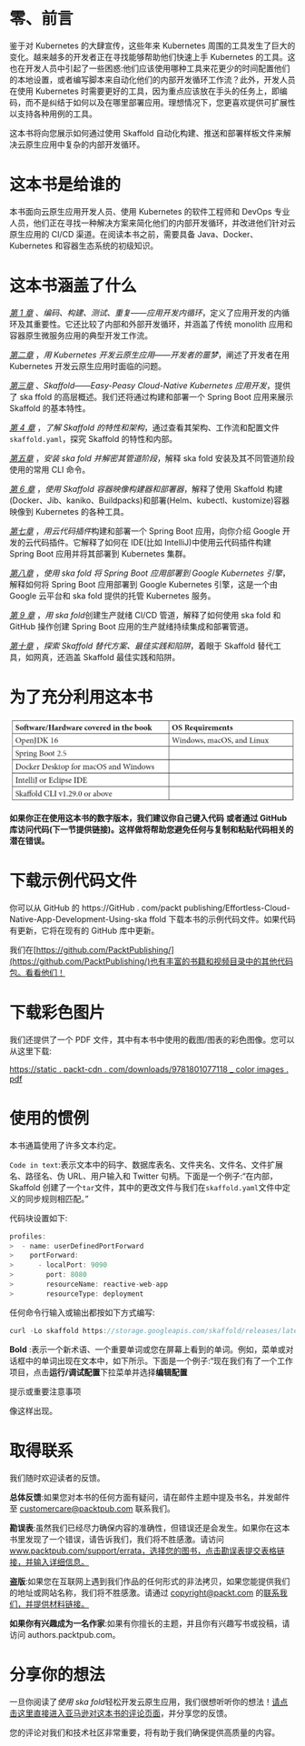 # 零、前言

鉴于对 Kubernetes 的大肆宣传，这些年来 Kubernetes 周围的工具发生了巨大的变化。越来越多的开发者正在寻找能够帮助他们快速上手 Kubernetes 的工具。这也在开发人员中引起了一些困惑:他们应该使用哪种工具来花更少的时间配置他们的本地设置，或者编写脚本来自动化他们的内部开发循环工作流？此外，开发人员在使用 Kubernetes 时需要更好的工具，因为重点应该放在手头的任务上，即编码，而不是纠结于如何以及在哪里部署应用。理想情况下，您更喜欢提供可扩展性以支持各种用例的工具。

这本书将向您展示如何通过使用 Skaffold 自动化构建、推送和部署样板文件来解决云原生应用中复杂的内部开发循环。

# 这本书是给谁的

本书面向云原生应用开发人员、使用 Kubernetes 的软件工程师和 DevOps 专业人员，他们正在寻找一种解决方案来简化他们的内部开发循环，并改进他们针对云原生应用的 CI/CD 渠道。在阅读本书之前，需要具备 Java、Docker、Kubernetes 和容器生态系统的初级知识。

# 这本书涵盖了什么

[*第 1 章*](B17385_01_Final_PD_ePub.xhtml#_idTextAnchor015) 、*编码、构建、测试、重复——应用开发内循环*，定义了应用开发的内循环及其重要性。它还比较了内部和外部开发循环，并涵盖了传统 monolith 应用和容器原生微服务应用的典型开发工作流。

[*第二章*](B17385_02_Final_PD_ePub.xhtml#_idTextAnchor026) ，*用 Kubernetes 开发云原生应用——开发者的噩梦*，阐述了开发者在用 Kubernetes 开发云原生应用时面临的问题。

[*第三章*](B17385_03_Final_PD_ePub.xhtml#_idTextAnchor034) 、*Skaffold——Easy-Peasy Cloud-Native Kubernetes 应用开发*，提供了 ska ffold 的高层概述。我们还将通过构建和部署一个 Spring Boot 应用来展示 Skaffold 的基本特性。

[*第 4 章*](B17385_04_Final_PD_ePub.xhtml#_idTextAnchor044) ，*了解 Skaffold 的特性和架构*，通过查看其架构、工作流和配置文件`skaffold.yaml`，探究 Skaffold 的特性和内部。

[*第五章*](B17385_05_Final_PD_ePub.xhtml#_idTextAnchor052) ，*安装 ska fold 并解密其管道阶段*，解释 ska fold 安装及其不同管道阶段使用的常用 CLI 命令。

[*第 6 章*](B17385_06_PreFinal_PD_ePub.xhtml#_idTextAnchor074) ，*使用 Skaffold 容器映像构建器和部署器*，解释了使用 Skaffold 构建(Docker、Jib、kaniko、Buildpacks)和部署(Helm、kubectl、kustomize)容器映像到 Kubernetes 的各种工具。

[*第七章*](B17385_07_Final_PD_ePub.xhtml#_idTextAnchor092) ，*用云代码插件*构建和部署一个 Spring Boot 应用，向你介绍 Google 开发的云代码插件。它解释了如何在 IDE(比如 IntelliJ)中使用云代码插件构建 Spring Boot 应用并将其部署到 Kubernetes 集群。

[*第八章*](B17385_08_Final_PD_ePub.xhtml#_idTextAnchor099) ，*使用 ska fold 将 Spring Boot 应用部署到 Google Kubernetes 引擎*，解释如何将 Spring Boot 应用部署到 Google Kubernetes 引擎，这是一个由 Google 云平台和 ska fold 提供的托管 Kubernetes 服务。

[*第 9 章*](B17385_09_Final_PD_ePub.xhtml#_idTextAnchor116) ，*用 ska fold*创建生产就绪 CI/CD 管道，解释了如何使用 ska fold 和 GitHub 操作创建 Spring Boot 应用的生产就绪持续集成和部署管道。

[*第十章*](B17385_10_Final_PD_ePub.xhtml#_idTextAnchor129) ，*探索 Skaffold 替代方案、最佳实践和陷阱*，着眼于 Skaffold 替代工具，如网真，还涵盖 Skaffold 最佳实践和陷阱。

# 为了充分利用这本书

![](img/B17385_Preface_table1.jpg)

**如果你正在使用这本书的数字版本，我们建议你自己键入代码** **或者通过 GitHub 库访问代码(下一节提供链接)。这样做将帮助您避免任何与复制和粘贴代码相关的潜在错误。**

# 下载示例代码文件

你可以从 GitHub 的 https://GitHub . com/packt publishing/Effortless-Cloud-Native-App-Development-Using-ska ffold 下载本书的示例代码文件。如果代码有更新，它将在现有的 GitHub 库中更新。

我们在[https://github.com/PacktPublishing/](https://github.com/PacktPublishing/)也有丰富的书籍和视频目录中的其他代码包。看看他们！

# 下载彩色图片

我们还提供了一个 PDF 文件，其中有本书中使用的截图/图表的彩色图像。您可以从这里下载:

[https://static . packt-cdn . com/downloads/9781801077118 _ color images . pdf](https://static.packt-cdn.com/downloads/9781801077118_ColorImages.pdf)

# 使用的惯例

本书通篇使用了许多文本约定。

`Code in text`:表示文本中的码字、数据库表名、文件夹名、文件名、文件扩展名、路径名、伪 URL、用户输入和 Twitter 句柄。下面是一个例子:“在内部，Skaffold 创建了一个`tar`文件，其中的更改文件与我们在`skaffold.yaml`文件中定义的同步规则相匹配。”

代码块设置如下:

```java
profiles:
>  - name: userDefinedPortForward
>    portForward:
>      - localPort: 9090
>        port: 8080
>        resourceName: reactive-web-app
>        resourceType: deployment
```

任何命令行输入或输出都按如下方式编写:

```java
curl -Lo skaffold https://storage.googleapis.com/skaffold/releases/latest/skaffold-linux-amd64 && \sudo install skaffold /usr/local/bin/
```

**Bold** :表示一个新术语、一个重要单词或您在屏幕上看到的单词。例如，菜单或对话框中的单词出现在文本中，如下所示。下面是一个例子:“现在我们有了一个工作项目，点击**运行/调试配置**下拉菜单并选择**编辑配置**

提示或重要注意事项

像这样出现。

# 取得联系

我们随时欢迎读者的反馈。

**总体反馈**:如果您对本书的任何方面有疑问，请在邮件主题中提及书名，并发邮件至 customercare@packtpub.com 联系我们。

**勘误表**:虽然我们已经尽力确保内容的准确性，但错误还是会发生。如果你在这本书里发现了一个错误，请告诉我们，我们将不胜感激。请访问 www.packtpub.com/support/errata，选择您的图书，点击勘误表提交表格链接，并输入详细信息。

**盗版**:如果您在互联网上遇到我们作品的任何形式的非法拷贝，如果您能提供我们的地址或网站名称，我们将不胜感激。请通过 copyright@packt.com 的[联系我们，并提供材料链接。](http://copyright@packt.com)

**如果你有兴趣成为一名作家**:如果有你擅长的主题，并且你有兴趣写书或投稿，请访问 authors.packtpub.com。

# 分享你的想法

一旦你阅读了*使用 ska fold*轻松开发云原生应用，我们很想听听你的想法！[请点击这里直接进入亚马逊对这本书的评论页面](https://packt.link/r/1801077118)，并分享您的反馈。

您的评论对我们和技术社区非常重要，将有助于我们确保提供高质量的内容。
